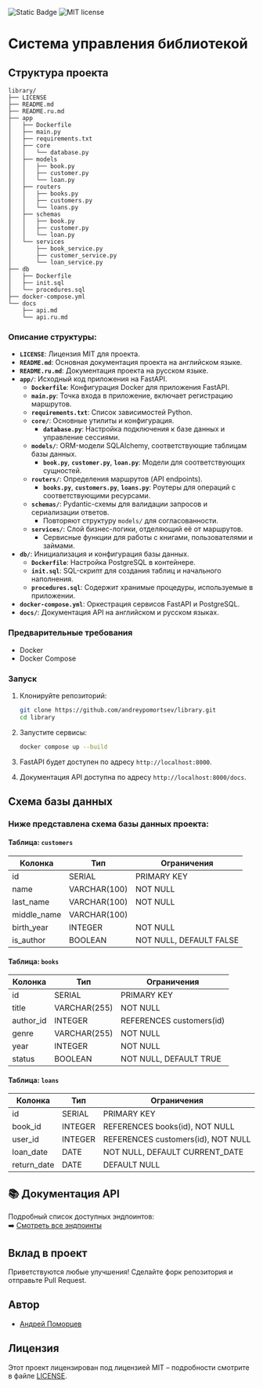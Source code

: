 ![Static Badge](https://img.shields.io/badge/Python-3.12%2B-blue)
![MIT license](https://img.shields.io/badge/License-MIT-blue.svg)
# Система управления библиотекой

## Структура проекта

```
library/
├── LICENSE
├── README.md
├── README.ru.md
├── app
│   ├── Dockerfile
│   ├── main.py
│   ├── requirements.txt
│   ├── core
│   │   └── database.py
│   ├── models
│   │   ├── book.py
│   │   ├── customer.py
│   │   └── loan.py
│   ├── routers
│   │   ├── books.py
│   │   ├── customers.py
│   │   └── loans.py
│   ├── schemas
│   │   ├── book.py
│   │   ├── customer.py
│   │   └── loan.py
│   └── services
│       ├── book_service.py
│       ├── customer_service.py
│       └── loan_service.py
├── db
│   ├── Dockerfile
│   ├── init.sql
│   └── procedures.sql
├── docker-compose.yml
└── docs
    ├── api.md
    └── api.ru.md
```

### Описание структуры:

- **`LICENSE`**: Лицензия MIT для проекта.  
- **`README.md`**: Основная документация проекта на английском языке.  
- **`README.ru.md`**: Документация проекта на русском языке.  
- **`app/`**: Исходный код приложения на FastAPI.  
  - **`Dockerfile`**: Конфигурация Docker для приложения FastAPI.  
  - **`main.py`**: Точка входа в приложение, включает регистрацию маршрутов.  
  - **`requirements.txt`**: Список зависимостей Python.  
  - **`core/`**: Основные утилиты и конфигурация.  
    - **`database.py`**: Настройка подключения к базе данных и управление сессиями.  
  - **`models/`**: ORM-модели SQLAlchemy, соответствующие таблицам базы данных.  
    - **`book.py`**, **`customer.py`**, **`loan.py`**: Модели для соответствующих сущностей.  
  - **`routers/`**: Определения маршрутов (API endpoints).  
    - **`books.py`**, **`customers.py`**, **`loans.py`**: Роутеры для операций с соответствующими ресурсами.  
  - **`schemas/`**: Pydantic-схемы для валидации запросов и сериализации ответов.  
    - Повторяют структуру `models/` для согласованности.  
  - **`services/`**: Слой бизнес-логики, отделяющий её от маршрутов.  
    - Сервисные функции для работы с книгами, пользователями и займами.  
- **`db/`**: Инициализация и конфигурация базы данных.  
  - **`Dockerfile`**: Настройка PostgreSQL в контейнере.  
  - **`init.sql`**: SQL-скрипт для создания таблиц и начального наполнения.  
  - **`procedures.sql`**: Содержит хранимые процедуры, используемые в приложении.  
- **`docker-compose.yml`**: Оркестрация сервисов FastAPI и PostgreSQL.  
- **`docs/`**: Документация API на английском и русском языках.  

### Предварительные требования

- Docker  
- Docker Compose

### Запуск

1. Клонируйте репозиторий:
   ```sh
   git clone https://github.com/andreypomortsev/library.git
   cd library
   ```

2. Запустите сервисы:
   ```sh
   docker compose up --build
   ```

3. FastAPI будет доступен по адресу `http://localhost:8000`.  
4. Документация API доступна по адресу `http://localhost:8000/docs`.

## Схема базы данных

### Ниже представлена схема базы данных проекта:

#### Таблица: `customers`

| Колонка      | Тип           | Ограничения                    |
|--------------|----------------|--------------------------------|
| id           | SERIAL         | PRIMARY KEY                    |
| name         | VARCHAR(100)   | NOT NULL                       |
| last_name    | VARCHAR(100)   | NOT NULL                       |
| middle_name  | VARCHAR(100)   |                                |
| birth_year   | INTEGER        | NOT NULL                       |
| is_author    | BOOLEAN        | NOT NULL, DEFAULT FALSE        |

#### Таблица: `books`

| Колонка   | Тип          | Ограничения                          |
|-----------|---------------|--------------------------------------|
| id        | SERIAL        | PRIMARY KEY                          |
| title     | VARCHAR(255)  | NOT NULL                             |
| author_id | INTEGER       | REFERENCES customers(id)             |
| genre     | VARCHAR(255)  | NOT NULL                             |
| year      | INTEGER       | NOT NULL                             |
| status    | BOOLEAN       | NOT NULL, DEFAULT TRUE               |

#### Таблица: `loans`

| Колонка     | Тип     | Ограничения                           |
|-------------|----------|----------------------------------------|
| id          | SERIAL   | PRIMARY KEY                            |
| book_id     | INTEGER  | REFERENCES books(id), NOT NULL         |
| user_id     | INTEGER  | REFERENCES customers(id), NOT NULL     |
| loan_date   | DATE     | NOT NULL, DEFAULT CURRENT_DATE         |
| return_date | DATE     | DEFAULT NULL                           |

## 📚 Документация API

Подробный список доступных эндпоинтов:  
➡️ [Смотреть все эндпоинты](docs/api.ru.md)

## Вклад в проект

Приветствуются любые улучшения! Сделайте форк репозитория и отправьте Pull Request.

## Автор

- [Андрей Поморцев](https://www.linkedin.com/in/andreypomortsev/)

## Лицензия

Этот проект лицензирован под лицензией MIT – подробности смотрите в файле [LICENSE](./LICENSE).